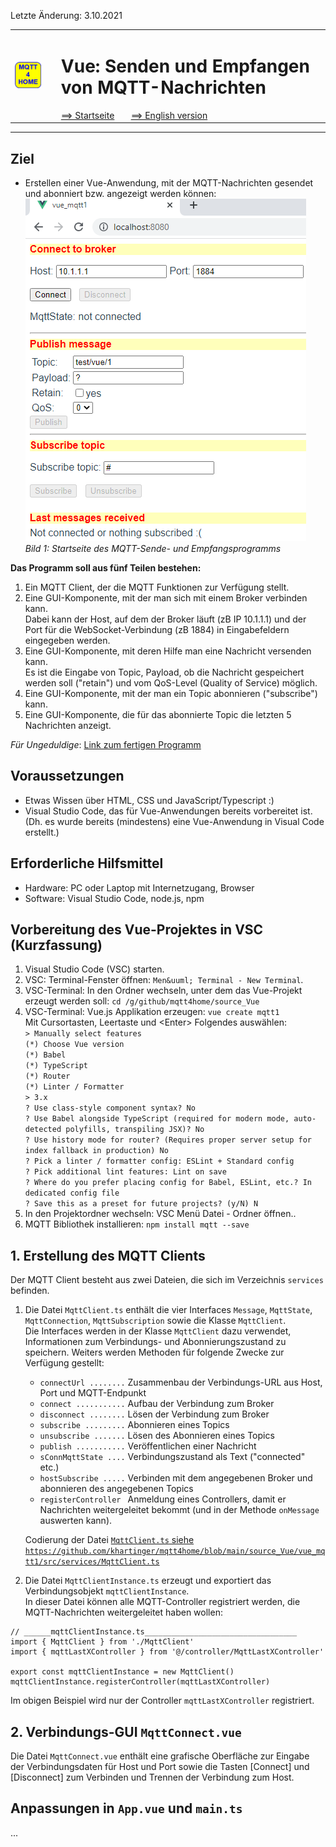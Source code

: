 Letzte &Auml;nderung: 3.10.2021   
<table><tr><td><img src="logo/mqtt4home_96.png"></img></td><td>&nbsp;</td><td>
<h1>Vue: Senden und Empfangen von MQTT-Nachrichten</h1>
<a href="../liesmich.md">==> Startseite</a> &nbsp; &nbsp; &nbsp; 
<a href="m4h23_Vue_Mqtt1_e.md">==> English version</a> &nbsp; &nbsp; &nbsp; 
</td></tr></table><hr>
  
## Ziel
* Erstellen einer Vue-Anwendung, mit der MQTT-Nachrichten gesendet und abonniert bzw. angezeigt werden k&ouml;nnen:   
![MQTT-Sende-/Empfangsprogramm](./images/211003_vue_mqtt1_start.png "MQTT-Sende-/Empfangsprogramm")   
_Bild 1: Startseite des MQTT-Sende- und Empfangsprogramms_   

__Das Programm soll aus f&uuml;nf Teilen bestehen:__   
1. Ein MQTT Client, der die MQTT Funktionen zur Verf&uuml;gung stellt.   
2. Eine GUI-Komponente, mit der man sich mit einem Broker verbinden kann.   
   Dabei kann der Host, auf dem der Broker l&auml;uft (zB IP 10.1.1.1) und der Port f&uuml;r die WebSocket-Verbindung (zB 1884) in Eingabefeldern eingegeben werden.   
3. Eine GUI-Komponente, mit deren Hilfe man eine Nachricht versenden kann.   
   Es ist die Eingabe von Topic, Payload, ob die Nachricht gespeichert werden soll ("retain") und vom QoS-Level (Quality of Service) m&ouml;glich.   
4. Eine GUI-Komponente, mit der man ein Topic abonnieren ("subscribe") kann.   
5. Eine GUI-Komponente, die f&uuml;r das abonnierte Topic die letzten 5 Nachrichten anzeigt.   

_F&uuml;r Ungeduldige_: [Link zum fertigen Programm](https://github.com/khartinger/mqtt4home/tree/main/source_Vue/vue_mqtt1)

## Voraussetzungen
* Etwas Wissen &uuml;ber HTML, CSS und JavaScript/Typescript :)   
* Visual Studio Code, das f&uuml;r Vue-Anwendungen bereits vorbereitet ist.   
   (Dh. es wurde bereits (mindestens) eine Vue-Anwendung in Visual Code erstellt.)   

## Erforderliche Hilfsmittel
* Hardware: PC oder Laptop mit Internetzugang, Browser
* Software: Visual Studio Code, node.js, npm

## Vorbereitung des Vue-Projektes in VSC (Kurzfassung)   
1. Visual Studio Code (VSC) starten.   
2. VSC: Terminal-Fenster &ouml;ffnen: `Men&uuml; Terminal - New Terminal`.   
3. VSC-Terminal: In den Ordner wechseln, unter dem das Vue-Projekt erzeugt werden soll: `cd /g/github/mqtt4home/source_Vue`   
4. VSC-Terminal: Vue.js Applikation erzeugen: `vue create mqtt1`  
   Mit Cursortasten, Leertaste und &lt;Enter&gt; Folgendes ausw&auml;hlen:   
   `> Manually select features`   
   `(*) Choose Vue version`   
   `(*) Babel`   
   `(*) TypeScript`   
   `(*) Router`   
   `(*) Linter / Formatter`   
   `> 3.x`   
   `? Use class-style component syntax? No`   
   `? Use Babel alongside TypeScript (required for modern mode, auto-detected polyfills, transpiling JSX)? No`   
   `? Use history mode for router? (Requires proper server setup for index fallback in production) No`   
   `? Pick a linter / formatter config: ESLint + Standard config`   
   `? Pick additional lint features: Lint on save`   
   `? Where do you prefer placing config for Babel, ESLint, etc.? In dedicated config file`   
   `? Save this as a preset for future projects? (y/N) N`   
5. In den Projektordner wechseln: VSC Men&uuml; Datei - Ordner &ouml;ffnen..
6. MQTT Bibliothek installieren: `npm install mqtt --save`   

## 1. Erstellung des MQTT Clients
Der MQTT Client besteht aus zwei Dateien, die sich im Verzeichnis `services` befinden.   
1. Die Datei `MqttClient.ts` enth&auml;lt die vier Interfaces `Message`, `MqttState`, `MqttConnection`, `MqttSubscription` sowie die Klasse `MqttClient`.   
Die Interfaces werden in der Klasse `MqttClient` dazu verwendet, Informationen zum Verbindungs- und Abonnierungszustand zu speichern. Weiters werden Methoden f&uuml;r folgende Zwecke zur Verf&uuml;gung gestellt:   
   * `connectUrl ........` Zusammenbau der Verbindungs-URL aus Host, Port und MQTT-Endpunkt   
   * `connect ...........` Aufbau der Verbindung zum Broker   
   * `disconnect ........` L&ouml;sen der Verbindung zum Broker   
   * `subscribe .........` Abonnieren eines Topics   
   * `unsubscribe .......` L&ouml;sen des Abonnieren eines Topics   
   * `publish ...........` Ver&ouml;ffentlichen einer Nachricht   
   * `sConnMqttState ....` Verbindungszustand als Text ("connected" etc.)   
   * `hostSubscribe .....` Verbinden mit dem angegebenen Broker und abonnieren des angegebenen Topics   
   * `registerController ` Anmeldung eines Controllers, damit er Nachrichten weitergeleitet bekommt (und in der Methode `onMessage` auswerten kann).   

   Codierung der Datei [`MqttClient.ts` siehe `https://github.com/khartinger/mqtt4home/blob/main/source_Vue/vue_mqtt1/src/services/MqttClient.ts`](https://github.com/khartinger/mqtt4home/blob/main/source_Vue/vue_mqtt1/src/services/MqttClient.ts)


2. Die Datei `MqttClientInstance.ts` erzeugt und exportiert das Verbindungsobjekt `mqttClientInstance`.   
In dieser Datei können alle MQTT-Controller registriert werden, die MQTT-Nachrichten weitergeleitet haben wollen:   
```   
// ______mqttClientInstance.ts__________________________________
import { MqttClient } from './MqttClient'
import { mqttLastXController } from '@/controller/MqttLastXController'

export const mqttClientInstance = new MqttClient()
mqttClientInstance.registerController(mqttLastXController)
```   
Im obigen Beispiel wird nur der Controller `mqttLastXController` registriert.

## 2. Verbindungs-GUI `MqttConnect.vue`
Die Datei `MqttConnect.vue` enthält eine grafische Oberfläche zur Eingabe der Verbindungsdaten für Host und Port sowie die Tasten [Connect] und [Disconnect] zum Verbinden und Trennen der Verbindung zum Host.   



## Anpassungen in `App.vue` und `main.ts`
...